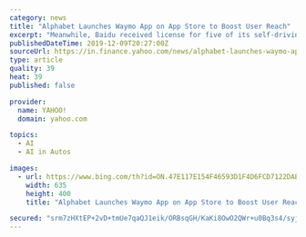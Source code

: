 ```yaml
---
category: news
title: "Alphabet Launches Waymo App on App Store to Boost User Reach"
excerpt: "Meanwhile, Baidu received license for five of its self-driving vehicles in China in September 2019. Nevertheless, Alphabet’s growing autonomous driving initiatives are likely to aid it in ..."
publishedDateTime: 2019-12-09T20:27:00Z
sourceUrl: https://in.finance.yahoo.com/news/alphabet-launches-waymo-app-app-152503511.html
type: article
quality: 39
heat: 39
published: false

provider:
  name: YAHOO!
  domain: yahoo.com

topics:
  - AI
  - AI in Autos

images:
  - url: https://www.bing.com/th?id=ON.47E117E154F46593D1F4D6FCD7122DAB
    width: 635
    height: 400
    title: "Alphabet Launches Waymo App on App Store to Boost User Reach"

secured: "srm7zHXtEP+2vD+tmUe7qaQJ1eik/ORBsqGH/KaKi8OwO2QWr+u0Bq3s4/syj9NbPeS4YTRsx4D0jbiup6/2nQBOB/VN8HirfADOJ8NEEZR9YgmMHuVjxHDYHWpOeLLLnlLIMDM5Ol/W3rPPIfPcTUt0nOkJjGgY98zqiQeV/kgDdn5VCFEAF3iCsXsYVXa5q55PKoFCK7KbidOgcxwIIJvj7P5VkIJ3lCkQmuvMtbS7M5yhsUlFs1zAnRf5qCpuvRDJEc/EmJIa7czuhT1j0A==;nCkEDUYoXJ/wn+5+49KYTA=="
---
```


